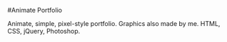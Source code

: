 #Animate Portfolio

Animate, simple, pixel-style portfolio. Graphics also made by me. HTML, CSS, jQuery, Photoshop.
